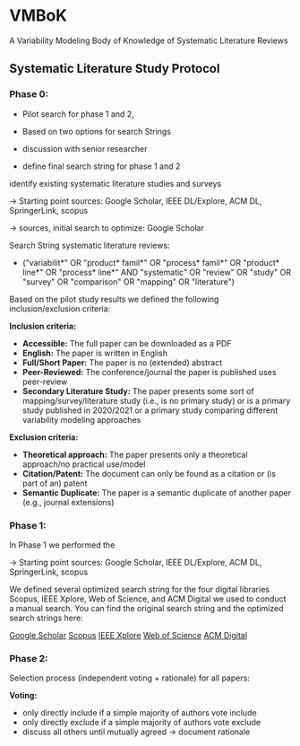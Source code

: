# VMBoK
A Variability Modeling Body of Knowledge of Systematic Literature Reviews

## Systematic Literature Study Protocol
### Phase 0: 

-   Pilot search for phase 1 and 2, 

-   Based on two options for search Strings

-   discussion with senior researcher

-   define final search string for phase 1 and 2

identify existing systematic literature studies and surveys

→ Starting point sources: Google Scholar, IEEE DL/Explore, ACM DL, SpringerLink, scopus

→ sources, initial search to optimize: Google Scholar

Search String systematic literature reviews:

-   ("variabilit*" OR "product* famil*" OR "process* famil*" OR "product* line*" OR "process* line*" AND "systematic" OR "review" OR "study" OR "survey" OR "comparison" OR "mapping" OR "literature")

Based on the pilot study results we defined the following inclusion/exclusion criteria:

**Inclusion criteria:**

-   **Accessible:** The full paper can be downloaded as a PDF
-   **English:**  The paper is written in English
-   **Full/Short Paper:** The paper is no (extended) abstract
-   **Peer-Reviewed:** The conference/journal the paper is published uses peer-review
-   **Secondary Literature Study:** The paper presents some sort of mapping/survey/literature study (i.e., is no primary study) or is a primary study published in 2020/2021 or a primary study comparing different variability modeling approaches

**Exclusion criteria:**

-   **Theoretical approach:**  The paper presents only a theoretical approach/no practical use/model
-   **Citation/Patent:** The document can only be found as a citation or (is part of an) patent
-   **Semantic Duplicate:** The paper is a semantic duplicate of another paper (e.g., journal extensions)

### Phase 1: 

In Phase 1 we performed the 

→ Starting point sources: Google Scholar, IEEE DL/Explore, ACM DL, SpringerLink, scopus

We defined several optimized search string for the four digital libraries Scopus, IEEE Xplore, Web of Science, and ACM Digital we used to conduct a manual search. 
You can find the original search string and the optimized search strings here:

[Google Scholar](../protocol/searchStrings/googlescholar.txt)
[Scopus](../protocol/searchStrings/scopus.txt)
[IEEE Xplore](../protocol/searchStrings/ieee.txt)
[Web of Science](../protocol/searchStrings/webscience.txt)
[ACM Digital](../protocol/searchStrings/acm.txt)

### Phase 2:

Selection process (independent voting + rationale) for all papers:

**Voting:**

-   only directly include if a simple majority of authors vote include
-   only directly exclude if a simple majority of authors vote exclude 
-   discuss all others until mutually agreed → document rationale
